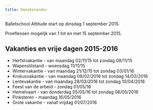 ```yaml
---
title: Danskalender
---
```

Balletschool Attitude start op dinsdag 1 september 2015.

Proeflessen mogelijk van 1 tot en met 15 september 2015.

## Vakanties en vrije dagen 2015-2016

* Herfstvakantie        - van maandag 02/11/15 tot zondag 08/11/15
* Wapenstilstand        - woensdag 11/11/15
* Wintervakantie        - van maandag 21/12/15 tot zondag 03/01/16
* Krokusvakantie        - van maandag 08/02/2016 tot zondag 14/02/2016
* Lentevakantie         - van maandag 28/03/2016 tot zondag 10/04/2016
* Feest van de arbeid   - zondag 01/05/16
* Hemelvaart            - van donderdag 05/05/16 tot zondag 08/05/2016
* Pinksteren            - maandag 16/05/2016
* Grote vakantie        - vanaf vrijdag 01/07/2016
